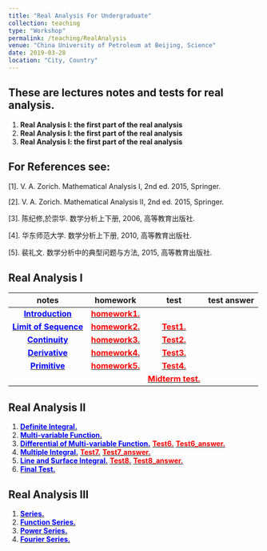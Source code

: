 ```yaml
---
title: "Real Analysis For Undergraduate"
collection: teaching
type: "Workshop"
permalink: /teaching/RealAnalysis
venue: "China University of Petroleum at Beijing, Science"
date: 2019-03-28
location: "City, Country"
---
```



## These are lectures notes and tests for real analysis.
  1. **Real Analysis I: the first part of the real analysis**
  2. **Real Analysis I: the first part of the real analysis**
  3. **Real Analysis I: the first part of the real analysis**

## For References see:
  [1]. V. A. Zorich. Mathematical Analysis I, 2nd ed. 2015, Springer.

  [2]. V. A. Zorich. Mathematical Analysis II, 2nd ed. 2015, Springer.

  [3]. 陈纪修,於崇华. 数学分析上下册, 2006, 高等教育出版社.

  [4]. 华东师范大学. 数学分析上下册, 2010, 高等教育出版社.

  [5]. 裴礼文. 数学分析中的典型问题与方法, 2015, 高等教育出版社.



## Real Analysis I

| notes                                                                                                          | homework                                                                                                 | test                                                                                             | test answer |
| :------:                                                                                                       | :------:                                                                                                 | :------:                                                                                         | :------:    |
| [<span style="color:blue">**Introduction**</span>](http://wuguoning.github.io/files/analysis/introduction.pdf) | [<span style="color:red">**homework1.**</span>](http://wuguoning.github.io/files/analysis/homework1.pdf) |                                                                                                  |             |
| [<span style="color:blue">**Limit of Sequence**</span>](http://wuguoning.github.io/files/analysis/limits.pdf)  | [<span style="color:red">**homework2.**</span>](http://wuguoning.github.io/files/analysis/homework2.pdf) | [<span style="color:red">**Test1.**</span>](http://wuguoning.github.io/files/analysis/test1.pdf) |             |
| [<span style="color:blue">**Continuity**</span>](http://wuguoning.github.io/files/analysis/continuity.pdf)  | [<span style="color:red">**homework3.**</span>](http://wuguoning.github.io/files/analysis/homework3.pdf) | [<span style="color:red">**Test2.**</span>](http://wuguoning.github.io/files/analysis/test2.pdf) |             |
| [<span style="color:blue">**Derivative**</span>](http://wuguoning.github.io/files/analysis/derivative.pdf)  | [<span style="color:red">**homework4.**</span>](http://wuguoning.github.io/files/analysis/homework4.pdf) | [<span style="color:red">**Test3.**</span>](http://wuguoning.github.io/files/analysis/test3.pdf) |             |
| [<span style="color:blue">**Primitive**</span>](http://wuguoning.github.io/files/analysis/primitive.pdf)  | [<span style="color:red">**homework5.**</span>](http://wuguoning.github.io/files/analysis/homework5.pdf) | [<span style="color:red">**Test4.**</span>](http://wuguoning.github.io/files/analysis/test4.pdf) |             |
|  |  | [<span style="color:red">**Midterm test.**</span>](http://wuguoning.github.io/files/analysis/midtermtest18-19-1.pdf) |             |

## Real Analysis II
1. [<span style="color:blue">**Definite Integral.**</span>](http://wuguoning.github.io/files/analysis/integral.pdf)
2. [<span style="color:blue">**Multi-variable Function.**</span>](http://wuguoning.github.io/files/analysis/mul_var_fun.pdf)
3. [<span style="color:blue">**Differential of Multi-variable Function.**</span>](http://wuguoning.github.io/files/analysis/diff_multi_var.pdf)
  [<span style="color:red">**Test6.**</span>](http://wuguoning.github.io/files/analysis/test6.pdf)
  [<span style="color:red">**Test6_answer.**</span>](http://wuguoning.github.io/files/analysis/mulvar_diff_test_ans.pdf)
4. [<span style="color:blue">**Multiple Integral.**</span>](http://wuguoning.github.io/files/analysis/mul_int.pdf)
  [<span style="color:red">**Test7.**</span>](http://wuguoning.github.io/files/analysis/mul_int_test.pdf)
  [<span style="color:red">**Test7_answer.**</span>](http://wuguoning.github.io/files/analysis/mulvar_int_test_ans.pdf)
5. [<span style="color:blue">**Line and Surface Integral.**</span>](http://wuguoning.github.io/analysis/files/line_and_surface.pdf)
  [<span style="color:red">**Test8.**</span>](http://wuguoning.github.io/files/analysis/line_surface_int_test.pdf)
  [<span style="color:red">**Test8_answer.**</span>](http://wuguoning.github.io/files/analysis/lineSurface_test_ans.pdf)
6. [<span style="color:blue">**Final Test.**</span>](http://wuguoning.github.io/files/analysis/2018-2019-2-final-test-and-ans.pdf)


## Real Analysis III
1. [<span style="color:blue">**Series.**</span>](http://wuguoning.github.io/files/analysis/series.pdf)
2. [<span style="color:blue">**Function Series.**</span>](http://wuguoning.github.io/files/analysis/function_series.pdf)
3. [<span style="color:blue">**Power Series.**</span>](http://wuguoning.github.io/files/analysis/powerSeries.pdf)
4. [<span style="color:blue">**Fourier Series.**</span>](http://wuguoning.github.io/files/analysis/fourierSeries.pdf)


